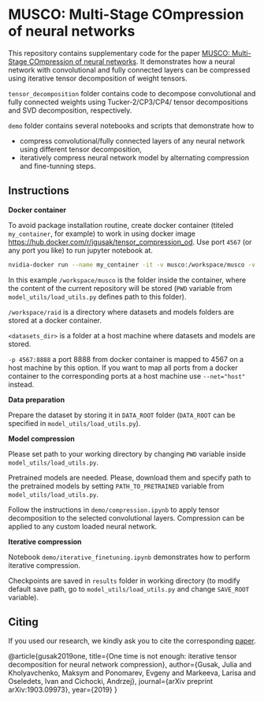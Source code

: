 # MUSCO: Multi-Stage COmpression of neural networks

This repository contains supplementary code for the paper [MUSCO: Multi-Stage COmpression of neural networks](https://arxiv.org/pdf/1903.09973.pdf). 
It demonstrates how a neural network with convolutional and fully connected layers can be compressed using iterative tensor decomposition of weight tensors.

```tensor_decomposition```  folder contains code to decompose convolutional and fully connected weights using  Tucker-2/CP3/CP4/ tensor decompositions and SVD decomposition, respectively. 

```demo``` folder contains several notebooks and scripts that demonstrate how to
 
  -  compress convolutional/fully connected layers of any neural network using different tensor decomposition,
  - iteratively compress neural network model by alternating compression and fine-tunning steps.
  
## Instructions

**Docker container**

To avoid package installation routine, create docker container (titeled ```my_container```, for example) to work in using docker image https://hub.docker.com/r/jgusak/tensor_compression_od. 
Use port ```4567``` (or any port you like) to run jupyter notebook at. 

```bash
nvidia-docker run --name my_container -it -v musco:/workspace/musco -v <datasets_dir>:/workspace/raid -p 4567:8888  jgusak/tensor_compression_od
```
In this example  ```/workspace/musco``` is the folder inside the container, where the content of the current repository will be stored (```PWD``` variable from ```model_utils/load_utils.py``` defines path to this folder). 

```/workspace/raid``` is a directory where datasets and models folders are stored at a docker container. 

```<datasets_dir>``` is a folder at a host machine where datasets and models are stored.

```-p 4567:8888``` a port 8888 from docker container is mapped to 4567 on a host machine by this option. If you want to map all ports from a docker container to the corresponding ports at a host machine use ```--net="host"``` instead.



  **Data preparation**
  
Prepare the dataset by storing it in  ```DATA_ROOT```  folder (```DATA_ROOT``` can be specified in ```model_utils/load_utils.py```).
 
 
  **Model compression**
  
Please set path to your working directory by changing ```PWD``` variable inside ```model_utils/load_utils.py```.
  
Pretrained models are needed. Please, download them and specify path to the pretrained models by setting ```PATH_TO_PRETRAINED``` variable from ```model_utils/load_utils.py```.
  
  Follow the instructions in ```demo/compression.ipynb``` to apply tensor decomposition to the selected convolutional layers. Compression can be applied to any custom loaded neural network.
  
  
  **Iterative compression**
  
  Notebook ```demo/iterative_finetuning.ipynb```  demonstrates how to perform iterative compression.
  
  Checkpoints are saved in  ```results``` folder in working directory (to modify default save path, go to ```model_utils/load_utils.py```  and change ```SAVE_ROOT``` variable).

## Citing
If you used our research, we kindly ask you to cite the corresponding [paper](https://arxiv.org/abs/1903.09973).

@article{gusak2019one,
  title={One time is not enough: iterative tensor decomposition for neural network compression},
  author={Gusak, Julia and Kholyavchenko, Maksym and Ponomarev, Evgeny and Markeeva, Larisa and Oseledets, Ivan and Cichocki, Andrzej},
  journal={arXiv preprint arXiv:1903.09973},
  year={2019}
}

